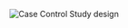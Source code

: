 ![Case Control Study design](https://www.ebmconsult.com/content/images/Stats/Case%20Control%20Study%20Design%20Diagram.png)
